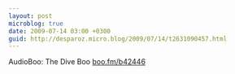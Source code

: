```yaml
---
layout: post
microblog: true
date: 2009-07-14 03:00 +0300
guid: http://desparoz.micro.blog/2009/07/14/t2631090457.html
---
```

AudioBoo: The Dive Boo [boo.fm/b42446](http://boo.fm/b42446)
